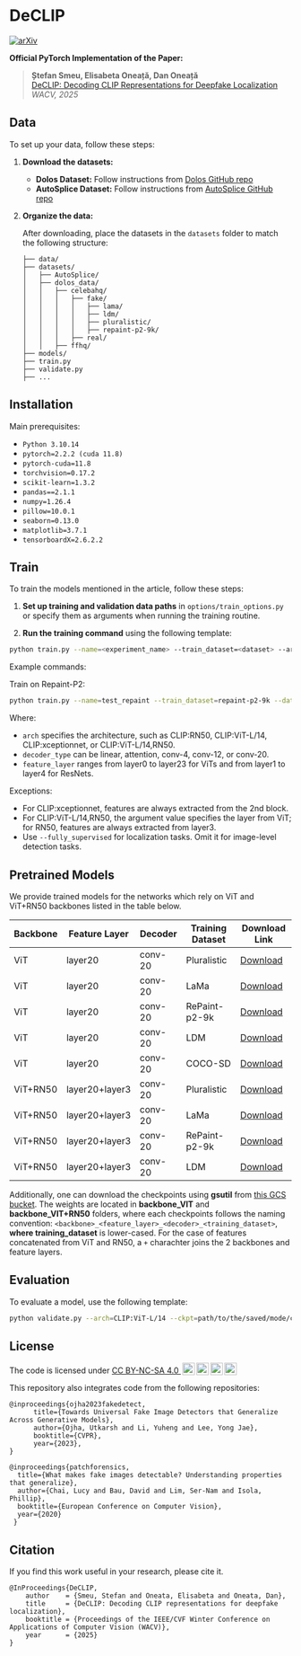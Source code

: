 # DeCLIP

[![arXiv](https://img.shields.io/badge/-arXiv-B31B1B.svg?style=for-the-badge)](https://doi.org/10.48550/arXiv.2409.08849)

**Official PyTorch Implementation of the Paper:**

> **Ștefan Smeu, Elisabeta Oneață, Dan Oneață**  
> [DeCLIP: Decoding CLIP Representations for Deepfake Localization](https://arxiv.org/pdf/2409.08849)  
> *WACV, 2025*

## Data

To set up your data, follow these steps:

1. **Download the datasets:**
   - **Dolos Dataset:** Follow instructions from [Dolos GitHub repo](https://github.com/bit-ml/dolos)
   - **AutoSplice Dataset:** Follow instructions from [AutoSplice GitHub repo](https://github.com/shanface33/AutoSplice_Dataset)

2. **Organize the data:**

   After downloading, place the datasets in the `datasets` folder to match the following structure:

   ```plaintext
   ├── data/
   ├── datasets/
   │   ├── AutoSplice/
   │   ├── dolos_data/
   │   │   ├── celebahq/
   │   │   │   ├── fake/
   │   │   │   │   ├── lama/
   │   │   │   │   ├── ldm/
   │   │   │   │   ├── pluralistic/
   │   │   │   │   ├── repaint-p2-9k/
   │   │   │   ├── real/
   │   │   ├── ffhq/
   ├── models/
   ├── train.py
   ├── validate.py
   ├── ...

## Installation

Main prerequisites:

* `Python 3.10.14`
* `pytorch=2.2.2 (cuda 11.8)`
* `pytorch-cuda=11.8`
* `torchvision=0.17.2`
* `scikit-learn=1.3.2`
* `pandas==2.1.1`
* `numpy=1.26.4`
* `pillow=10.0.1`
* `seaborn=0.13.0`
* `matplotlib=3.7.1`
* `tensorboardX=2.6.2.2`

## Train

 To train the models mentioned in the article, follow these steps:

 1. **Set up training and validation data paths** in `options/train_options.py` or specify them as arguments when running the training routine.

 2. **Run the training command** using the following template:

 ```bash
 python train.py --name=<experiment_name> --train_dataset=<dataset> --arch=<architecture> --decoder_type=<decoder> --feature_layer=<layer> --fix_backbone --fully_supervised
 ```

 Example commands:

 Train on Repaint-P2:

 ```bash
 python train.py --name=test_repaint --train_dataset=repaint-p2-9k --data_root_path=datasets/dolos_data/celebahq/ --arch=CLIP:ViT-L/14 --decoder_type=conv-20 --feature_layer=layer20 --fix_backbone --fully_supervised
 ```

 Where:

 - `arch` specifies the architecture, such as CLIP:RN50, CLIP:ViT-L/14, CLIP:xceptionnet, or CLIP:ViT-L/14,RN50.
 - `decoder_type` can be linear, attention, conv-4, conv-12, or conv-20.
 - `feature_layer` ranges from layer0 to layer23 for ViTs and from layer1 to layer4 for ResNets.

 Exceptions:

 - For CLIP:xceptionnet, features are always extracted from the 2nd block.
 - For CLIP:ViT-L/14,RN50, the argument value specifies the layer from ViT; for RN50, features are always extracted from layer3.
 - Use `--fully_supervised` for localization tasks. Omit it for image-level detection tasks.

## Pretrained Models
We provide trained models for the networks which rely on ViT and ViT+RN50 backbones listed in the table below.

| Backbone            | Feature Layer | Decoder      | Training Dataset | Download Link                                                                                     |
|---------------------|----------------------------------|--------------|------------------|---------------------------------------------------------------------------------------------------|
| ViT                 | layer20                          | conv-20       | Pluralistic      | [Download](https://storage.cloud.google.com/bitdefender_ml_artifacts/declip/backbone_VIT/ViT_layer20_conv-20_pluralistic.pth)                                           |
| ViT                 | layer20                          | conv-20       | LaMa             | [Download](https://storage.cloud.google.com/bitdefender_ml_artifacts/declip/backbone_VIT/ViT_layer20_conv-20_lama.pth)                                                  |
| ViT                 | layer20                          | conv-20       | RePaint-p2-9k    | [Download](https://storage.cloud.google.com/bitdefender_ml_artifacts/declip/backbone_VIT/ViT_layer20_conv-20_repaint-p2-9k.pth)                                         |
| ViT                 | layer20                          | conv-20       | LDM              | [Download](https://storage.cloud.google.com/bitdefender_ml_artifacts/declip/backbone_VIT/ViT_layer20_conv-20_ldm.pth)                                                   |
| ViT                 | layer20                          | conv-20       | COCO-SD           | [Download](https://storage.cloud.google.com/bitdefender_ml_artifacts/declip/backbone_VIT/ViT_layer20_conv-20_cocosd.pth)                                                |
| ViT+RN50            | layer20+layer3                   | conv-20       | Pluralistic      | [Download](https://storage.cloud.google.com/bitdefender_ml_artifacts/declip/backbone_VIT%2BRN50/ViT_layer20%2BRN50_layer3_conv-20_pluralistic.pth)                               |
| ViT+RN50            | layer20+layer3                   | conv-20       | LaMa             | [Download](https://storage.cloud.google.com/bitdefender_ml_artifacts/declip/backbone_VIT%2BRN50/ViT_layer20%2BRN50_layer3_conv-20_lama.pth)                                      |
| ViT+RN50            | layer20+layer3                   | conv-20       | RePaint-p2-9k    | [Download](https://storage.cloud.google.com/bitdefender_ml_artifacts/declip/backbone_VIT%2BRN50/ViT_layer20%2BRN50_layer3_conv-20_repaint-p2-9k.pth)                             |
| ViT+RN50            | layer20+layer3                   | conv-20       | LDM              | [Download](https://storage.cloud.google.com/bitdefender_ml_artifacts/declip/backbone_VIT%2BRN50/ViT_layer20%2BRN50_layer3_conv-20_ldm.pth)                                       |

Additionally, one can download the checkpoints using **gsutil** from [this GCS bucket](https://console.cloud.google.com/storage/browser/bitdefender_ml_artifacts/declip?pageState=(%22StorageObjectListTable%22:(%22f%22:%22%255B%255D%22))). The weights are located in **backbone_VIT** and **backbone_VIT+RN50** folders, where each checkpoints follows the naming convention: ```<backbone>_<feature_layer>_<decoder>_<training_dataset>```, **where training_dataset** is lower-cased. For the case of features concatenated from ViT and RN50, a ```+``` charachter joins the 2 backbones and feature layers.


## Evaluation

To evaluate a model, use the following template:

```bash
python validate.py --arch=CLIP:ViT-L/14 --ckpt=path/to/the/saved/mode/checkpoint/model_epoch_best.pth --result_folder=path/to/save/the/results --fully_supervised
```

## License

<p xmlns:cc="http://creativecommons.org/ns#">The code is licensed under <a href="https://creativecommons.org/licenses/by-nc-sa/4.0/?ref=chooser-v1" target="_blank" rel="license noopener noreferrer" style="display:inline-block;">CC BY-NC-SA 4.0 <img style="height:22px!important;margin-left:3px;vertical-align:text-bottom;" src="https://mirrors.creativecommons.org/presskit/icons/cc.svg?ref=chooser-v1" alt=""><img style="height:22px!important;margin-left:3px;vertical-align:text-bottom;" src="https://mirrors.creativecommons.org/presskit/icons/by.svg?ref=chooser-v1" alt=""><img style="height:22px!important;margin-left:3px;vertical-align:text-bottom;" src="https://mirrors.creativecommons.org/presskit/icons/nc.svg?ref=chooser-v1" alt=""><img style="height:22px!important;margin-left:3px;vertical-align:text-bottom;" src="https://mirrors.creativecommons.org/presskit/icons/sa.svg?ref=chooser-v1" alt=""></a></p>


This repository also integrates code from the following repositories:
```
@inproceedings{ojha2023fakedetect,
      title={Towards Universal Fake Image Detectors that Generalize Across Generative Models}, 
      author={Ojha, Utkarsh and Li, Yuheng and Lee, Yong Jae},
      booktitle={CVPR},
      year={2023},
}
```
```
@inproceedings{patchforensics,
  title={What makes fake images detectable? Understanding properties that generalize},
  author={Chai, Lucy and Bau, David and Lim, Ser-Nam and Isola, Phillip},
  booktitle={European Conference on Computer Vision},
  year={2020}
 }
```

## Citation

If you find this work useful in your research, please cite it.

```
@InProceedings{DeCLIP,
    author    = {Smeu, Stefan and Oneata, Elisabeta and Oneata, Dan},
    title     = {DeCLIP: Decoding CLIP representations for deepfake localization},
    booktitle = {Proceedings of the IEEE/CVF Winter Conference on Applications of Computer Vision (WACV)},
    year      = {2025}
}
```
